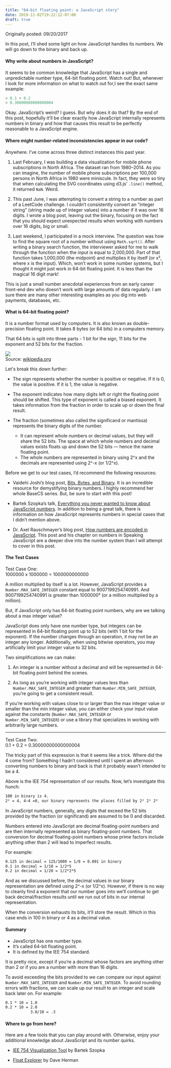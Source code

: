 ```yaml
---
title: "64-bit floating point: a JavaScript story"
date: 2019-11-02T19:22:12-07:00
draft: true
---
```


Originally posted: 09/20/2017

In this post, I’ll shed some light on how JavaScript handles its numbers. We will go down to the binary and back up.

  
#### Why write about numbers in JavaScript?
It seems to be common knowledge that JavaScript has a single and unpredictable number type, 64-bit floating point. Watch out! 
But, whenever I look for more information on what to watch out for,I see the exact same example:
```javascript
> 0.1 + 0.2
> 0.30000000000000004
``` 

Okay. JavaScript’s weird? I guess. But why does it do that?
By the end of this post, hopefully it’ll be clear exactly how JavaScript internally represents numbers in binary and how that causes this result to be perfectly reasonable to a JavaScript engine.
    
  
#### Where might number-related inconsistencies appear in our code?
Anywhere. I’ve come across three distinct instances this past year.

1. Last February, I was building a data visualization for mobile phone subscriptions in North Africa. The dataset ran from 1980–2014. As you can imagine, the number of mobile phone subscriptions per 100,000 persons in North Africa in 1980 were miniscule. In fact, they were so tiny that when calculating the SVG coordinates using d3.js’ `.line()` method, it returned `NaN`. Weird.
    
2. This past June, I was attempting to convert a string to a number as part of a LeetCode challenge. I couldn’t consistently convert an “integer string” (string made up of integer values) into a number if it was over 16 digits.
I wrote a blog post, leaving out the binary, focusing on the fact that you should expect unexpected results when working with numbers over 16 digits, big or small.
     
3. Last weekend, I participated in a mock interview. The question was how to find the square root of a number without using `Math.sqrt()`. After writing a binary search function, the interviewer asked for me to walk through the function when the input is equal to 2,000,000. Part of that function takes 1,000,000 (the midpoint) and multiplies it by itself (or x², where x is the input). Which, won’t work in some number systems, but I thought it might just work in 64-bit floating point. It is less than the magical 16 digit mark!
  
This is just a small number anecdotal experiences from an early career front-end dev who doesn’t work with large amounts of data regularly. I am sure there are many other interesting examples as you dig into web payments, databases, etc. 
  
#### What is 64-bit floating point?
It is a number format used by computers. It is also known as double-precision floating point. It takes 8 bytes (or 64 bits) in a computers memory.
  
That 64 bits is split into three parts - 1 bit for the sign, 11 bits for the exponent and 52 bits for the fraction.

![](/images/floating_point.png)  
Source: [wikipedia.org](https://en.wikipedia.org/wiki/Double-precision_floating-point_format)

Let's break this down further:  

* The sign represents whether the number is positive or negative. If it is 0, the value is positive. If it is 1, the value is negative.
  
* The exponent indicates how many digits left or right the floating point should be shifted. This type of exponent is called a biased exponent. It takes information from the fraction in order to scale up or down the final result.
  
* The fraction (sometimes also called the significand or mantissa) represents the binary digits of the number.  
  * It can represent whole numbers or decimal values, but they will share the 52 bits. The space at which whole numbers and decimal values exists floats up and down the 52 bits — hence the name floating point.
  * The whole numbers are represented in binary using 2^x and the decimals are represented using 2^-x (or 1/2^x).
    
Before we get to our test cases, I’d recommend the following resources:

- Vaidehi Joshi’s blog post, [Bits, Bytes, and Binary](https://medium.com/basecs/bits-bytes-building-with-binary-13cb4289aafa). It is an incredible resource for demystifying binary numbers. I highly recommend her whole BaseCS series. But, be sure to start with this post!
  
- Bartek Szopka’s talk, [Everything you never wanted to know about JavaScript numbers](https://youtu.be/MqHDDtVYJRI). In addition to being a great talk, there is information on how JavaScript represents numbers in special cases that I didn’t mention above.
  
- Dr. Axel Rauschmayer’s blog post, [How numbers are encoded in JavaScript](https://2ality.com/2012/04/number-encoding.html). This post and his chapter on numbers in Speaking JavaScript are a deeper dive into the number system than I will attempt to cover in this post.

#### The Test Cases

Test Case One:   
1000000 x 1000000 = 1000000000000  

A million multiplied by itself is a lot. However, JavaScript provides a `Number.MAX_SAFE_INTEGER` constant equal to 9007199254740991. And 9007199254740991 is greater than 1000000² (or a million multiplied by a million).

But, if JavaScript only has 64-bit floating point numbers, why are we talking about a max integer value?  
  
JavaScript does only have one number type, but integers can be represented in 64-bit floating point up to 52 bits (with 1 bit for the exponent). If the number changes through an operation, it may not be an integer any longer. Additionally, when using bitwise operators, you may artificially limit your integer value to 32 bits.  

Two simplifications we can make:  

1. An integer is a number without a decimal and will be represented in 64-bit floating point behind the scenes.
  
2. As long as you’re working with integer values less than `Number.MAX_SAFE_INTEGER` and greater than `Number.MIN_SAFE_INTEGER`, you’re going to get a consistent result.
  
If you’re working with values close to or larger than the max integer value or smaller than the min integer value, you can either check your input value against the constants (`Number.MAX_SAFE_INTEGER` or `Number.MIN_SAFE_INTEGER`) or use a library that specializes in working with arbitrarily large numbers.

--- 
  
Test Case Two:  
0.1 + 0.2 = 0.30000000000000004  
  
The tricky part of this expression is that it seems like a trick. Where did the 4 come from? Something I hadn’t considered until I spent an afternoon converting numbers to binary and back is that it probably wasn’t intended to be a 4.
  
Above is the IEE 754 representation of our results. Now, let’s investigate this hunch:
  
```txt
100 in binary is 4. 
2² = 4, 4–4 =0, our binary represents the places filled by 2² 2¹ 2⁰
```
  
In JavaScript numbers, generally, any digits that exceed the 52 bits provided by the fraction (or significand) are assumed to be 0 and discarded.
  
Numbers entered into JavaScript are decimal floating-point numbers and are then internally represented as binary floating-point numbers. That conversion for decimal floating-point numbers whose prime factors include anything other than 2 will lead to imperfect results.
  
For example:
```txt
0.125 in decimal = 125/1000 = 1/8 = 0.001 in binary
0.1 in decimal = 1/10 = 1/2*5
0.2 in decimal = 1/20 = 1/2*2*5
```

And as we discussed before, the decimal values in our binary representation are defined using 2^-x (or 1/2^x). However, if there is no way to cleanly find a exponent that our number goes into we’ll continue to get back decimal/fraction results until we run out of bits in our internal representation.
  
When the conversion exhausts its bits, it’ll store the result. Which in this case ends in 100 in binary or 4 as a decimal value.

#### Summary
* JavaScript has one number type. 
* It’s called 64-bit floating point. 
* It is defined by the IEE 754 standard.

It is pretty nice, except if you’re a decimal whose factors are anything other than 2 or if you are a number with more than 16 digits.
   
To avoid exceeding the bits provided to we can compare our input against `Number.MAX_SAFE_INTEGER` and `Number.MIN_SAFE_INTEGER`.
To avoid rounding errors with fractions, we can scale up our result to an integer and scale back later on.
For example: 
```txt
0.1 * 10 = 1.0
0.2 * 10 = 2.0 
           3.0/10 = .3
```

#### Where to go from here?
Here are a few tools that you can play around with. Otherwise, enjoy your additional knowledge about JavaScript and its number quirks.
  
* [IEE 754 Visualization Tool](http://bartaz.github.io/ieee754-visualization/) by Bartek Szopka
  
* [Float Explorer](http://dherman.github.io/float.js/) by Dave Herman